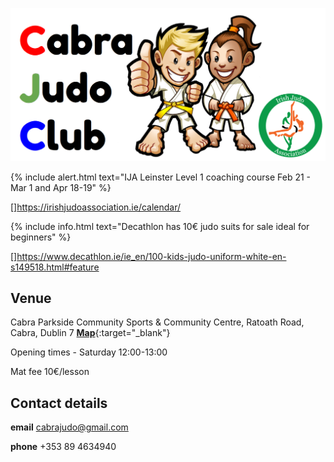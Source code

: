 [//]: # (open new tab in markdown - https://www.mydigitaltoolbox.pro/blog/markdown-kramdown-link-new-tab)
[//]: # (markdown syntax guide - https://coderwall.com/p/hcqhja/coderwall-markdown-cheat-sheet)
[//]: # (markdown cheatsheet - https://github.com/adam-p/markdown-here/wiki/Markdown-Cheatsheet)
[//]: # (jekyll guide - https://jekyllrb.com/docs)
[//]: # (jekyll cheatsheet - https://devhints.io/jekyll)
[//]: # (set up github pages website in 10 mins - https://blog.usejournal.com/set-up-your-portfolio-website-in-less-than-10-minutes-with-github-pages-d0efa8ff56fd)
[//]: # (github cheatsheet - https://help.github.com/en/github/creating-cloning-and-archiving-repositories/cloning-a-repository)
[//]: # (github simple guide - https://rogerdudler.github.io/git-guide/)
[//]: # (jekyll themes - http://jekyllthemes.org/)

![Cabra Judo Club logo](images/CJClogo.png)

{% include alert.html text="IJA Leinster Level 1 coaching course Feb 21 - Mar 1 and Apr 18-19" %} 

[]https://irishjudoassociation.ie/calendar/

{% include info.html text="Decathlon has 10&euro; judo suits for sale ideal for beginners" %} 

[]https://www.decathlon.ie/ie_en/100-kids-judo-uniform-white-en-s149518.html#feature

## Venue

Cabra Parkside Community Sports & Community Centre, Ratoath Road, Cabra, Dublin 7 [**Map**](https://goo.gl/maps/GkZEBZg8fYvLdPHq8){:target="_blank"} 

Opening times - Saturday 12:00-13:00

Mat fee 10&euro;/lesson

## Contact details

**email** cabrajudo@gmail.com

**phone** +353 89 4634940  
